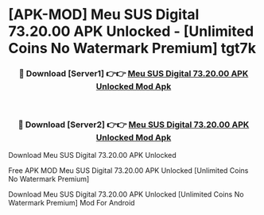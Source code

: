 # [APK-MOD] Meu SUS Digital 73.20.00 APK Unlocked - [Unlimited Coins No Watermark Premium] tgt7k



<div align="center">
<h3>🔴 Download [Server1] 👉👉 <a href="https://momento.my/?title=Meu_SUS_Digital_73.20.00_APK_Unlocked">Meu SUS Digital 73.20.00 APK Unlocked Mod Apk</a></h3><br>

<h3>🔴 Download [Server2] 👉👉 <a href="https://momento.my/?title=Meu_SUS_Digital_73.20.00_APK_Unlocked">Meu SUS Digital 73.20.00 APK Unlocked Mod Apk</a></h3>
</div>



Download Meu SUS Digital 73.20.00 APK Unlocked 

Free APK MOD Meu SUS Digital 73.20.00 APK Unlocked [Unlimited Coins No Watermark Premium]

Download Meu SUS Digital 73.20.00 APK Unlocked [Unlimited Coins No Watermark Premium] Mod For Android
